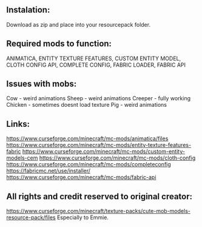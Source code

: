 Instalation:
--------------------------------------------------------
Download as zip and place into your resourcepack folder.

Required mods to function:
--------------------------------------------------------
ANIMATICA, ENTITY TEXTURE FEATURES, CUSTOM ENTITY MODEL, CLOTH CONFIG API, COMPLETE CONFIG,
FABRIC LOADER, FABRIC API

Issues with mobs:
--------------------------------------------------------
Cow - weird animations
Sheep - weird animations
Creeper - fully working
Chicken - sometimes doesnt load texture
Pig - weird animations

Links:
--------------------------------------------------------
https://www.curseforge.com/minecraft/mc-mods/animatica/files
https://www.curseforge.com/minecraft/mc-mods/entity-texture-features-fabric
https://www.curseforge.com/minecraft/mc-mods/custom-entity-models-cem
https://www.curseforge.com/minecraft/mc-mods/cloth-config
https://www.curseforge.com/minecraft/mc-mods/completeconfig
https://fabricmc.net/use/installer/
https://www.curseforge.com/minecraft/mc-mods/fabric-api

All rights and credit reserved to original creator:
------------------------------------------------------
https://www.curseforge.com/minecraft/texture-packs/cute-mob-models-resource-pack/files
Especially to Emmie.
